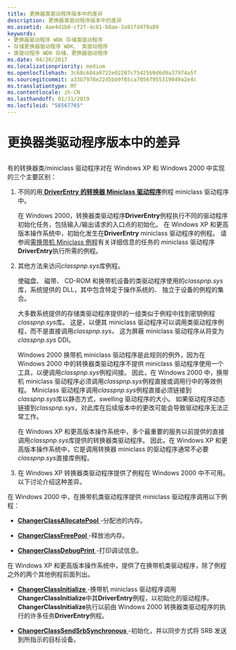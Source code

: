```yaml
---
title: 更换器类驱动程序版本中的差异
description: 更换器类驱动程序版本中的差异
ms.assetid: 4ae4d1b0-cf2f-4c81-b8ae-3a91fd479a89
keywords:
- 更换器驱动程序 WDK 存储类驱动程序
- 存储更换器驱动程序 WDK、 类驱动程序
- 类驱动程序 WDK 存储，更换器驱动程序
ms.date: 04/20/2017
ms.localizationpriority: medium
ms.openlocfilehash: 3c68c604a9722e02287c75425b9d6d9a37974a5f
ms.sourcegitcommit: a33b7978e22d5bb9f65ca7056f955319049a2e4c
ms.translationtype: MT
ms.contentlocale: zh-CN
ms.lasthandoff: 01/31/2019
ms.locfileid: "56567765"
---
```

# <a name="differences-in-changer-class-driver-versions"></a>更换器类驱动程序版本中的差异


## <span id="ddk_differences_in_changer_class_driver_versions_kg"></span><span id="DDK_DIFFERENCES_IN_CHANGER_CLASS_DRIVER_VERSIONS_KG"></span>


有的转换器类/miniclass 驱动程序对在 Windows XP 和 Windows 2000 中实现的三个主要区别：

1.  不同的用[ **DriverEntry 的转换器 Miniclass 驱动程序**](https://msdn.microsoft.com/library/windows/hardware/ff552647)例程 miniclass 驱动程序中。

    在 Windows 2000，转换器类驱动程序**DriverEntry**例程执行不同的驱动程序初始化任务，包括输入/输出请求的入口点的初始化。 在 Windows XP 和更高版本操作系统中，初始化发生在**DriverEntry** miniclass 驱动程序的例程。 请参阅[需换带机 Miniclass 例程](required-changer-miniclass-routines.md)有关详细信息的任务的 miniclass 驱动程序**DriverEntry**执行所需的例程。

2.  其他方法来访问*classpnp.sys*库例程。

    使磁盘、 磁带、 CD-ROM 和换带机设备的类驱动程序使用的*classpnp.sys*库，系统提供的 DLL，其中包含特定于操作系统的、 独立于设备的例程的集合。

    大多数系统提供的存储类驱动程序提供的一组类似于例程中找到密钥例程*classpnp.sys*库。 这是，以便其 miniclass 驱动程序可以调用类驱动程序例程，而不是直接调用*classpnp.sys。* 这为屏蔽 miniclass 驱动程序从将变为*classpnp.sys* DDI。

    Windows 2000 换带机 miniclass 驱动程序是此规则的例外，因为在 Windows 2000 中的转换器类驱动程序不提供 miniclass 驱动程序使用一个工具，以便调用*classpnp.sys*例程间接。 因此，在 Windows 2000 中，换带机 miniclass 驱动程序必须调用*classpnp.sys*例程直接或调用行中的等效例程。 Miniclass 驱动程序调用*classpnp.sys*例程直接必须链接到*classpnp.sys*库以静态方式，swelling 驱动程序的大小。 如果驱动程序动态链接到*classpnp.sys*，对此库在后续版本中的更改可能会导致驱动程序无法正常工作。

    在 Windows XP 和更高版本操作系统中，多个最重要的服务以前提供的直接调用*classpnp.sys*库提供的转换器类驱动程序。 因此，在 Windows XP 和更高版本操作系统中，它是调用转换器 miniclass 的驱动程序通常不必要*classpnp.sys*直接库例程。

3.  在 Windows XP 转换器类驱动程序提供了例程在 Windows 2000 中不可用。 以下讨论介绍这种差异。

在 Windows 2000 中，在换带机类驱动程序提供 miniclass 驱动程序调用以下例程：

-   [**ChangerClassAllocatePool** ](https://msdn.microsoft.com/library/windows/hardware/ff551402) -分配池的内存。

-   [**ChangerClassFreePool** ](https://msdn.microsoft.com/library/windows/hardware/ff551411) -释放池内存。

-   [**ChangerClassDebugPrint** ](https://msdn.microsoft.com/library/windows/hardware/ff551406) -打印调试信息。

在 Windows XP 和更高版本操作系统中，提供了在换带机类驱动程序，除了例程之外的两个其他例程前面列出。

-   [**ChangerClassInitialize** ](https://msdn.microsoft.com/library/windows/hardware/ff551413) -换带机 miniclass 驱动程序调用**ChangerClassInitialize**中其**DriverEntry**例程，以初始化的驱动程序。 **ChangerClassInitialize**执行以前由 Windows 2000 转换器类驱动程序的执行的许多任务**DriverEntry**例程。

-   [**ChangerClassSendSrbSynchronous** ](https://msdn.microsoft.com/library/windows/hardware/ff551415) -初始化，并以同步方式将 SRB 发送到所指示的目标设备。

 

 




